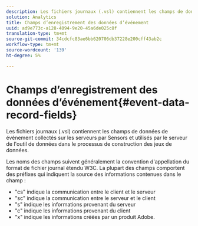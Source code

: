 ```yaml
---
description: Les fichiers journaux (.vsl) contiennent les champs de données de événement collectés sur les serveurs par Sensors et utilisés par le serveur de l'outil de données dans le processus de construction des jeux de données.
solution: Analytics
title: Champs d’enregistrement des données d’événement
uuid: ad9e773c-a128-4094-9e20-45a6de025c8f
translation-type: tm+mt
source-git-commit: 34cdcfc83ae6bb620706db37228e200cff43ab2c
workflow-type: tm+mt
source-wordcount: '139'
ht-degree: 5%

---
```



# Champs d’enregistrement des données d’événement{#event-data-record-fields}

Les fichiers journaux (.vsl) contiennent les champs de données de événement collectés sur les serveurs par Sensors et utilisés par le serveur de l&#39;outil de données dans le processus de construction des jeux de données.

Les noms des champs suivent généralement la convention d&#39;appellation du format de fichier journal étendu W3C. La plupart des champs comportent des préfixes qui indiquent la source des informations contenues dans le champ :

* &quot;cs&quot; indique la communication entre le client et le serveur
* &quot;sc&quot; indique la communication entre le serveur et le client
* &quot;s&quot; indique les informations provenant du serveur
* &quot;c&quot; indique les informations provenant du client
* &quot;x&quot; indique les informations créées par un produit Adobe.

